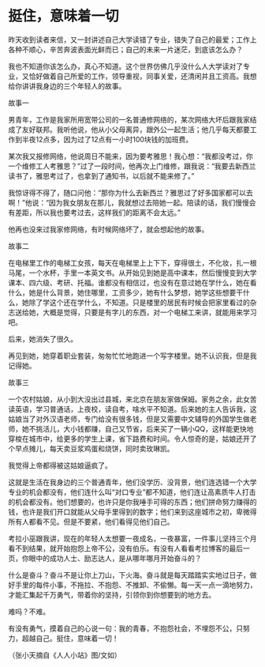 # 挺住，意味着一切

昨天收到读者来信，又一封讲述自己大学读错了专业，错失了自己的最爱；工作上各种不顺心，辛苦奔波表面光鲜而已；自己的未来一片迷茫，到底该怎么办？

我也不知道你该怎么办，真心不知道。这个世界仿佛几乎没什么人大学读对了专业，又恰好做着自己所爱的工作，领导重视，同事关爱，还清闲并且工资高。我想给你讲讲我身边的三个年轻人的故事。

故事一

男青年，工作是我家所用宽带公司的一名普通修网络的，某次网络大坏后跟我家结成了友好联邦。我听他说，他从小父母离异，跟外公一起生活；他几乎每天都要工作到半夜12点多，因为过了12点有一小时100块钱的加班费。

某次我又报修网络，他说周日不能来，因为要考雅思！我心想：“我都没考过，你一个维修工人考雅思？”过了一段时间，他再次上门维修，跟我说：“我要去新西兰读书了，雅思考过了，也拿到了通知书，以后就不能来修了。”

我惊讶得不得了，随口问他：“那你为什么去新西兰？雅思过了好多国家都可以去啊！”他说：“因为我女朋友在那儿，我就想过去陪她一起。陪读的话，我们慢慢会有差距，所以我也要考过去，这样我们的距离不会太远。”

他再也没来过我家修网络，有时候网络坏了，就会想起他的故事。

故事二

在电梯里工作的电梯工女孩，每天在电梯里上上下下，穿得很土，不化妆，扎一根马尾，一个水杯，手里一本英文书。从开始见到她是高中课本，然后慢慢变到大学课本、四六级、考研、托福。谁都没有相信过，也没有在意过她在学什么，她在看什么，她是什么背景，她住哪里，工资多少，她有什么梦想，她学这些想要干什么，她除了学这个还在学什么，不知道。只是楼里的居民有时候会把家里看过的杂志送给她，大概是觉得，只要是有字儿的东西，对一个电梯工来讲，就能用来学习吧。

后来，她消失了很久。

再见到她，她穿着职业套装，匆匆忙忙地跑进一个写字楼里。她不认识我，但是我记得她。

故事三

一个农村姑娘，从小到大没出过县城，来北京在朋友家做保姆。家务之余，此女苦读英语，学习普通话，上夜校，读自考，啥水平不知道。后来她的主人告诉我，这姑娘当了对外汉语老师，专门给没有很多钱，但是又需要中文辅导的外国学生做老师，她不挑活儿，大小钱都赚，自己又节省，后来买了一辆小QQ，这样能更快地穿梭在城市中，给更多的学生上课，省下路费和时间。令人惊奇的是，姑娘还开了个早点摊儿，每天卖豆浆鸡蛋和烧饼，同时卖玫琳凯。

我觉得上帝都得被这姑娘逼疯了。

这就是生活在我身边的三个普通青年，他们没学历、没背景，他们连选错一个大学专业的机会都没有，他们连什么叫“对口专业”都不知道，他们连让高素质牛人打击的机会都没有。他们想要的，也许只是你我唾手可得的东西；他们拼命努力赚得的钱，也许是我们开口就能从父母手里得到的数字；他们来到这座城市之初，卑微得所有人都看不见。但是不要紧，他们看得见他们自己。

考拉小巫跟我讲，现在的年轻人太想要一夜成名，一夜暴富，一件事儿坚持三个月看不到结果，就开始抱怨上帝不公，没有伯乐。有没有人看看考拉博客的最后一页，你眼中的成功人士、励志达人，是从哪年哪月开始奋斗的？

什么是奋斗？奋斗不是让你上刀山，下火海。奋斗就是每天踏踏实实地过日子，做好手里的每件小事，不拖拉、不抱怨、不推卸、不偷懒。每一天一点一滴地努力，才能汇集起千万勇气，带着你的坚持，引领你到你想要到的地方去。

难吗？不难。

有没有勇气，摸着自己的心说一句：我的青春，不抱怨社会，不埋怨不公，只努力，超越自己。挺住，意味着一切！

（张小天摘自《人人小站》图/文如）